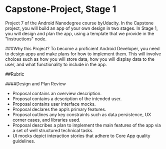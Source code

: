 # Capstone-Project, Stage 1
Project 7 of the Android Nanodegree course byUdacity. In the Capstone project, you will build an app of your own design in two stages. In Stage 1, you will design and plan the app, using a template that we provide in the "Instructions" node.

###Why this Project?
To become a proficient Android Developer, you need to design apps and make plans for how to implement them. This will involve choices such as how you will store data, how you will display data to the user, and what functionality to include in the app.

##Rubric

####Design and Plan Review
- Proposal contains an overview description.
- Proposal contains a description of the intended user.
- Proposal contains user interface mocks.
- Proposal declares the app’s primary features.
- Proposal outlines any key constraints such as data persistence, UX corner cases, and libraries used.
- Proposal describes a plan to implement the main features of the app via a set of well structured technical tasks.
- UI mocks depict interaction stories that adhere to Core App quality guidelines.
